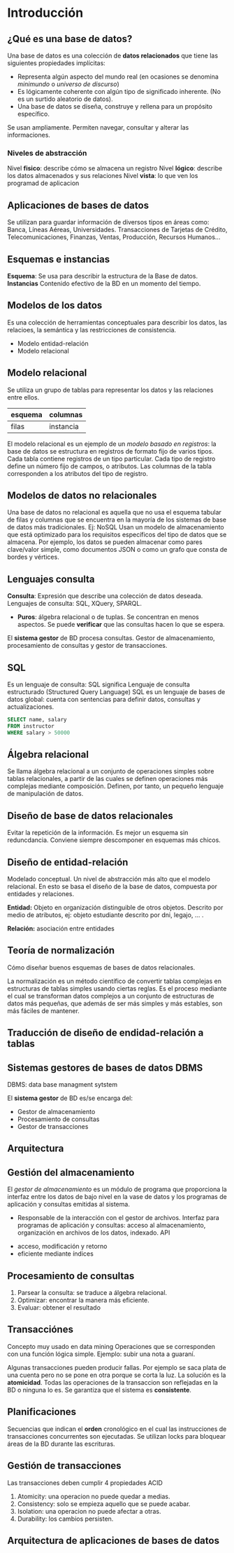 # **Introducción**

## ¿Qué es una base de datos?
Una base de datos es una colección de **datos relacionados** que tiene las
siguientes propiedades implícitas:
* Representa algún aspecto del mundo real (en ocasiones se denomina *minimundo* o
*universo de discurso*)
* Es lógicamente coherente con algún tipo de significado inherente. (No es un
surtido aleatorio de datos).
* Una base de datos se diseña, construye y rellena para un propósito específico.

Se usan ampliamente. Permiten navegar, consultar y alterar las informaciones.

### Niveles de abstracción
Nivel **fisico**: describe cómo se almacena un registro
Nivel **lógico**: describe los datos almacenados y sus relaciones
Nivel **vista**: lo que ven los programad de aplicacion

## Aplicaciones de bases de datos
Se utilizan para guardar información de diversos tipos en áreas como:
Banca, Líneas Aéreas, Universidades. Transacciones de Tarjetas de Crédito,
Telecomunicaciones, Finanzas, Ventas, Producción, Recursos Humanos...

## Esquemas e instancias
**Esquema**: Se usa para describir la estructura de la Base de datos.
**Instancias** Contenido efectivo de la BD en un momento del tiempo.

## Modelos de los datos
Es una colección de herramientas conceptuales para describir los datos, las
relacioes, la semántica y las restricciones de consistencia.

* Modelo entidad-relación
* Modelo relacional

## Modelo relacional
Se utiliza un grupo de tablas para representar los datos y las relaciones entre
ellos.

|esquema| columnas|
|---    |    ---  |
|filas  |instancia|

El modelo relacional es un ejemplo de un *modelo basado en registros*: la base
de datos se estructura en registros de formato fijo de varios tipos. Cada tabla
contiene registros de un tipo particular. Cada tipo de registro define un número
fijo de campos, o atributos. Las columnas de la tabla corresponden a los
atributos del tipo de registro.

## Modelos de datos no relacionales
Una base de datos no relacional es aquella que no usa el esquema tabular de
filas y columnas que se encuentra en la mayoría de los sistemas de base de datos
más tradicionales.
Ej: NoSQL
Usan un modelo de almacenamiento que está optimizado para los requisitos
específicos del tipo de datos que se almacena. Por ejemplo, los datos se pueden
almacenar como pares clave/valor simple, como documentos JSON o como un grafo
que consta de bordes y vértices.

## Lenguajes consulta
**Consulta**: Expresión que describe una colección de datos deseada.
Lenguajes de consulta: SQL, XQuery, SPARQL.

- **Puros**: álgebra relacional o de tuplas. Se concentran en menos aspectos. Se
puede **verificar** que las consultas hacen lo que se espera.

El **sistema gestor** de BD procesa consultas. Gestor de almacenamiento,
procesamiento de consultas y gestor de transacciones.

## SQL
Es un lenguaje de consulta:
SQL significa Lenguaje de consulta estructurado (Structured Query Language)
SQL es un lenguaje de bases de datos global: cuenta con sentencias para definir
datos, consultas y actualizaciones. 

```SQL
SELECT name, salary
FROM instructor
WHERE salary > 50000
```

## Álgebra relacional
Se llama álgebra relacional a un conjunto de operaciones simples sobre tablas
relacionales, a partir de las cuales se definen operaciones más complejas
mediante composición. Definen, por tanto, un pequeño lenguaje de manipulación
de datos.

## Diseño de base de datos relacionales
Evitar la repetición de la información. Es mejor un esquema sin reduncdancia.
Conviene siempre descomponer en esquemas más chicos.

## Diseño de entidad-relación
Modelado conceptual. Un nivel de abstracción más alto que el modelo relacional.
En esto se basa el diseño de la base de datos, compuesta por entidades y
relaciones.

**Entidad:** Objeto en organización distinguible de otros objetos. Descrito por
medio de atributos, ej: objeto estudiante descrito por dni, legajo, ... .

**Relación:** asociación entre entidades

## Teoría de normalización
Cómo diseñar buenos esquemas de bases de datos relacionales.

La normalización es un método científico de convertir tablas complejas en
estructuras de tablas simples usando ciertas reglas. Es el proceso mediante el
cual se transforman datos complejos a un conjunto de estructuras de datos más
pequeñas, que además de ser más simples y más estables, son más fáciles de
mantener.

## Traducción de diseño de endidad-relación a tablas
<!-- TO DO -->

## Sistemas gestores de bases de datos DBMS 
DBMS: data base managment sytstem

El **sistema gestor** de BD es/se encarga del:
* Gestor de almacenamiento
* Procesamiento de consultas
* Gestor de transacciones


## Arquitectura
<!-- TO DO -->
	
## Gestión del almacenamiento
El *gestor de almacenamiento* es un módulo de programa que proporciona la interfaz entre los datos de bajo nivel en la vase de datos y los programas de aplicación y consultas emitidas al sistema.
* Responsable de la interacción con el gestor de archivos.
Interfaz para programas de aplicación y consultas: acceso al almacenamiento, organización en archivos de los datos, indexado. API

- acceso, modificación y retorno
- eficiente mediante índices

## Procesamiento de consultas
1. Parsear la consulta: se traduce a álgebra relacional.
2. Optimizar: encontrar la manera más eficiente.
3. Evaluar: obtener el resultado

## Transacciónes
Concepto muy usado en data mining
Operaciones que se corresponden con una función lógica simple. Ejemplo: subir una nota a guaraní.

Algunas transacciones pueden producir fallas. Por ejemplo se saca plata de una cuenta pero no se pone en otra porque se corta la luz.
La solución es la **atomicidad**. Todas las operaciones de la transaccion son reflejadas en la BD o ninguna lo es. Se garantiza que el sistema es **consistente**.

## Planificaciones
Secuencias que indican el **orden** cronológico en el cual las instrucciones de transacciones concurrentes son ejecutadas.
Se utilizan locks para bloquear áreas de la BD durante las escrituras.

## Gestión de transacciones
Las transacciones deben cumplir 4 propiedades ACID
1. Atomicity: una operacion no puede quedar a medias.
2. Consistency: solo se empieza aquello que se puede acabar.
3. Isolation: una operacion no puede afectar a otras.
4. Durability: los cambios persisten.
<!-- Página 33 -->

## Arquitectura de aplicaciones de bases de datos